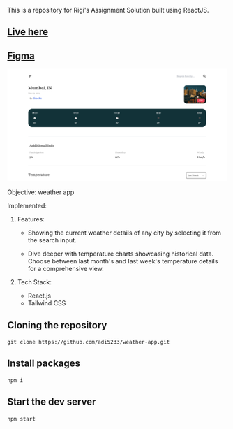This is a repository for Rigi's Assignment Solution built using ReactJS.

## [Live here](https://main--forecast-finesse.netlify.app/)

## [Figma](https://www.figma.com/file/HN9edMY7VOkRenlriCXskc/weather-screens?type=design&node-id=0-1&mode=design&t=igts4EW2NbS6zaU9-0)

![Alt text](live.png)

<!-- ![Alt text](<Screenshot 2024-03-09 at 5.38.50 PM.png>)

![Alt text](<Screenshot 2024-03-09 at 5.39.34 PM.png>)

![Alt text](<Screenshot 2024-03-09 at 5.40.20 PM.png>)

![Alt text](<Screenshot 2024-03-09 at 5.40.38 PM.png>) -->

Objective: weather app

Implemented:

1. Features:

   - Showing the current weather details of any city by selecting it from the search input.

   - Dive deeper with temperature charts showcasing historical data. Choose between last month's and last week's temperature details for a comprehensive view.

2. Tech Stack:

   - React.js
   - Tailwind CSS

## Cloning the repository

```shell
git clone https://github.com/adi5233/weather-app.git
```

## Install packages

```shell
npm i
```

## Start the dev server

```shell
npm start
```
